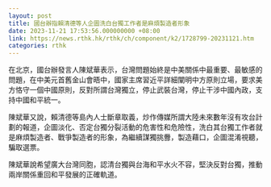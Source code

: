 ```yaml
---
layout: post
title: 國台辦指賴清德等人企圖洗白台獨工作者是麻煩製造者形象
date: 2023-11-21 17:53:56.000000000 +08:00
link: https://news.rthk.hk/rthk/ch/component/k2/1728799-20231121.htm
categories: rthk
---
```


在北京，國台辦發言人陳斌華表示，台灣問題始終是中美關係中最重要、最敏感的問題，在中美元首舊金山會晤中，國家主席習近平詳細闡明中方原則立場，要求美方恪守一個中國原則，反對所謂台灣獨立，停止武裝台灣，停止干涉中國內政，支持中國和平統一。

陳斌華又說，賴清德等島內人士斷章取義，炒作傳媒所謂大陸未來數年沒有攻台計劃的報道，企圖淡化、否定台獨分裂活動的危害性和危險性，洗白其台獨工作者就是麻煩製造者、戰爭製造者的形象，為繼續謀獨挑釁，製造藉口，企圖混淆視聽，騙取選票。

陳斌華說希望廣大台灣同胞，認清台獨與台海和平水火不容，堅決反對台獨，推動兩岸關係重回和平發展的正確軌道。
